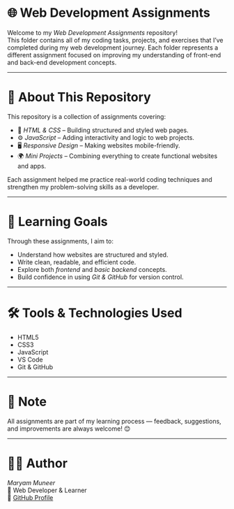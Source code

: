 # 🌐 Web Development Assignments  

Welcome to my *Web Development Assignments* repository!  
This folder contains all of my coding tasks, projects, and exercises that I’ve completed during my web development journey. Each folder represents a different assignment focused on improving my understanding of front-end and back-end development concepts.  

---

# 📘 About This Repository  
This repository is a collection of assignments covering:  
- 🧩 *HTML & CSS* – Building structured and styled web pages.  
- ⚙ *JavaScript* – Adding interactivity and logic to web projects.  
- 🖥 *Responsive Design* – Making websites mobile-friendly.  
- 🌍 *Mini Projects* – Combining everything to create functional websites and apps.  

Each assignment helped me practice real-world coding techniques and strengthen my problem-solving skills as a developer.

---

# 🧠 Learning Goals  
Through these assignments, I aim to:  
- Understand how websites are structured and styled.  
- Write clean, readable, and efficient code.  
- Explore both *frontend* and *basic backend* concepts.  
- Build confidence in using *Git & GitHub* for version control.  

---

# 🛠 Tools & Technologies Used  
- HTML5  
- CSS3  
- JavaScript  
- VS Code  
- Git & GitHub  

---

# 💬 Note  
All assignments are part of my learning process — feedback, suggestions, and improvements are always welcome! 😊  

---

# 👩‍💻 Author  
*Maryam Muneer*  
📍  Web Developer & Learner  
🔗 [GitHub Profile](https://github.com/maryam-muneer)
